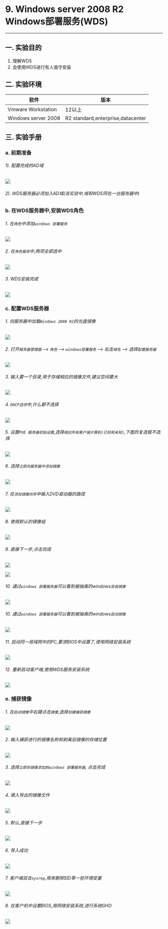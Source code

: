 # 9. Windows server 2008 R2 Windows部署服务(WDS)

---

## 一. 实验目的
1. 理解WDS
2. 会使用WDS进行有人值守安装

## 二. 实验环境

|软件|版本|
|----|----|
|Vmware Workstation| 12以上 |
|Windows server 2008| R2 standard,enterprise,datacenter|

## 三. 实验手册

### a. 前期准备

###### 1). 配置完成的AD域

![](/windows/win2008R2/appserver/image/wds-1.png)

###### 2). WDS服务器必须加入AD域(该实验中,域和WDS同在一台服务器中)

### b. 在WDS服务器中,安装WDS角色

###### 1. 在`角色`中添加`windows 部署服务`

![](/windows/win2008R2/appserver/image/wds-1.png)

###### 2. 在`角色服务`中,两项全部选中

![](/windows/win2008R2/appserver/image/wds-3.png)

###### 3. WDS安装完成

![](/windows/win2008R2/appserver/image/wds-4.png)

### c. 配置WDS服务器

###### 1. 向服务器中加载`Windows 2008 R2`的光盘镜像

![](/windows/win2008R2/appserver/image/wds-14.png)

###### 2. 打开`服务器管理器` --> `角色` --> `windows部署服务` --> 右击`域名` --> 选择`配置服务器 `

![](/windows/win2008R2/appserver/image/wds-15.png)

###### 3. 输入要一个目录,用于存储相应的镜像文件,建议空间要大

![](/windows/win2008R2/appserver/image/wds-16.png)

###### 4. `DHCP选项`中,什么都不选择

![](/windows/win2008R2/appserver/image/wds-17.png)

###### 5. 设置`PXE 服务器初始设置`,选择`相应所有客户端计算机(已知和未知)`,下面的复选框不选择

![](/windows/win2008R2/appserver/image/wds-18.png)

###### 6. 选择`立即向服务器中添加镜像`

![](/windows/win2008R2/appserver/image/wds-19.png)

###### 7. 在`添加镜像向导`中输入DVD驱动器的路径

![](/windows/win2008R2/appserver/image/wds-20.png)

###### 8. 使用默认的镜像组

![](/windows/win2008R2/appserver/image/wds-21.png)

###### 9. 直接下一步,点击完成

![](/windows/win2008R2/appserver/image/wds-22.png)

![](/windows/win2008R2/appserver/image/wds-23.png)

###### 10. 通过`windows 部署服务器`可以看到被抽离的windows`安装镜像`

![](/windows/win2008R2/appserver/image/wds-24.png)

###### 10. 通过`windows 部署服务器`可以看到被抽离的windows`启动镜像`

![](/windows/win2008R2/appserver/image/wds-25.png)

###### 11. 启动同一局域网中的PC,要求BIOS中设置了,使用网络安装系统

![](/windows/win2008R2/appserver/image/wds-34.png)

###### 12. 重新启动客户端,使用WDS服务安装系统

![](/windows/win2008R2/appserver/image/wds-32.png)

### e. 捕获镜像

###### 1. 在`启动镜像`中右键点击`镜像`,选择`创建捕获镜像`

![](/windows/win2008R2/appserver/image/wds-26.png)

###### 2. 输入捕获进行的镜像名称和剥离后镜像的存储位置

![](/windows/win2008R2/appserver/image/wds-27.png)

###### 3. 选择`立即将镜像添加到windows 部署服务器`, 点击完成

![](/windows/win2008R2/appserver/image/wds-28.png)

###### 4. 填入导出的镜像文件

![](/windows/win2008R2/appserver/image/wds-29.png)

###### 5. 默认,直接下一步

![](/windows/win2008R2/appserver/image/wds-30.png)

###### 6. 导入成功

![](/windows/win2008R2/appserver/image/wds-31.png)

###### 7. 客户端双击`sysrep`,用来删除SID等一些环境变量

![](/windows/win2008R2/appserver/image/wds-35.png)

###### 8. 在客户机中设置BIOS,用网络安装系统,进行系统GHO

![](/windows/win2008R2/appserver/image/wds-33.png)